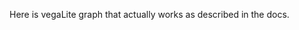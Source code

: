 ---
---
Here is vegaLite graph that actually works as described in the docs.

<div id="vis"></div>

<script type="text/javascript">
  var yourVlSpec = {
    $schema: 'https://vega.github.io/schema/vega-lite/v5.json',
    description: 'A simple bar chart with embedded data.',
    data: {
      values: [
        {a: 'A', b: 28},
        {a: 'B', b: 55},
        {a: 'C', b: 43},
        {a: 'D', b: 91},
        {a: 'E', b: 81},
        {a: 'F', b: 53},
        {a: 'G', b: 19},
        {a: 'H', b: 87},
        {a: 'I', b: 52}
      ]
    },
    mark: 'bar',
    encoding: {
      x: {field: 'a', type: 'ordinal'},
      y: {field: 'b', type: 'quantitative'}
    }
  };
  vegaEmbed('#vis', yourVlSpec);
</script>